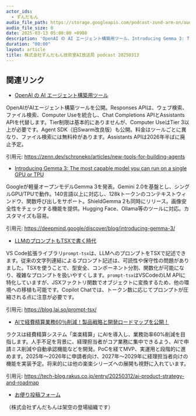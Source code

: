 ```yaml
---
actor_ids:
  - ずんだもん
audio_file_path: https://storage.googleapis.com/podcast-zund-arm-on/audio/株式会社ずんだもん技術室AI放送局_podcast_20250313.mp3
audio_file_size: 0
date: 2025-03-13 05:00:00 +0900
description: 'OpenAI の AI エージェント構築用ツール、Introducing Gemma 3: The most capable model you can run on a single GPU or TPU、LLMのプロンプトもTSXで書く時代、AIで経費精算業務60％削減！製品戦略と開発ロードマップを公開！'
duration: "00:00"
layout: article
title: 株式会社ずんだもん技術室AI放送局 podcast 20250313
---
```


## 関連リンク


- [OpenAI の AI エージェント構築用ツール](https://zenn.dev/schroneko/articles/new-tools-for-building-agents)  


OpenAIがAIエージェント構築ツールを公開。Responses APIは、ウェブ検索、ファイル検索、Computer Useを統合し、Chat Completions APIとAssistants APIを代替します。Tier制限は基本的にありませんが、Computer UseはTier 3以上が必要です。Agent SDK（旧Swarm改良版）も公開。料金はツールごとに異なり、ファイル検索には無料枠があります。Assistants APIは2026年半ばに廃止予定。


引用元: https://zenn.dev/schroneko/articles/new-tools-for-building-agents


- [Introducing Gemma 3: The most capable model you can run on a single GPU or TPU](https://deepmind.google/discover/blog/introducing-gemma-3/)  


Googleが軽量オープンモデルGemma 3を発表。Gemini 2.0を基盤とし、シングルGPU/TPUで動作。140言語以上に対応し、128kトークンのコンテキストウィンドウ、関数呼び出しをサポート。ShieldGemma 2も同時にリリース。画像安全性をチェックする機能を提供。Hugging Face、Ollama等のツールに対応。カスタマイズも容易。


引用元: https://deepmind.google/discover/blog/introducing-gemma-3/


- [LLMのプロンプトもTSXで書く時代](https://blog.lai.so/prompt-tsx/)  


VS Code拡張ライブラリ`prompt-tsx`は、LLMへのプロンプトをTSXで記述できます。従来の文字列連結によるプロンプト記述は、可読性や保守性の問題がありました。TSXを使うことで、型安全、コンポーネント分割、関数化が可能になり、複雑なプロンプトを扱いやすくします。`prompt-tsx`はVSCodeのLM APIに特化していますが、JSXファクトリ関数でオブジェクトに変換するため、他の環境への移植も可能です。Copilot Chatでは、トークン数に応じてプロンプトが圧縮される点に注意が必要です。


引用元: https://blog.lai.so/prompt-tsx/


- [AIで経費精算業務60％削減！製品戦略と開発ロードマップを公開！](https://tech-blog.rakus.co.jp/entry/20250312/ai-product-strategy-and-roadmap)  


ラクスは経費精算システム「楽楽精算」にAIを導入し、業務効率60%削減を目指します。人手不足を背景に、経理担当者がコア業務に集中できるよう、AIで申請ミス削減や自動承認機能などを開発。PoCを経てMVP、実運用と段階的に進めます。2025年～2026年に申請者向け、2027年～2029年に経理担当者向けの機能を実装予定。将来的には他の楽楽シリーズへの展開も視野に入れています。


引用元: https://tech-blog.rakus.co.jp/entry/20250312/ai-product-strategy-and-roadmap



- [お便り投稿フォーム](https://forms.gle/ffg4JTfqdiqK62qf9)

（株式会社ずんだもんは架空の登場組織です）
